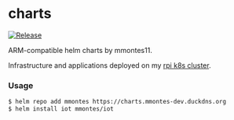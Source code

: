 # charts

[![Release](https://github.com/mmontes11/charts/workflows/Release/badge.svg)](https://github.com/mmontes11/charts/actions?query=workflow%3ARelease)

ARM-compatible helm charts by mmontes11. 

Infrastructure and applications deployed on my [rpi k8s cluster](https://itnext.io/deploying-a-microservice-oriented-application-to-kubernetes-from-zero-to-production-416a173a8505).


### Usage

```bash
$ helm repo add mmontes https://charts.mmontes-dev.duckdns.org
$ helm install iot mmontes/iot
```
